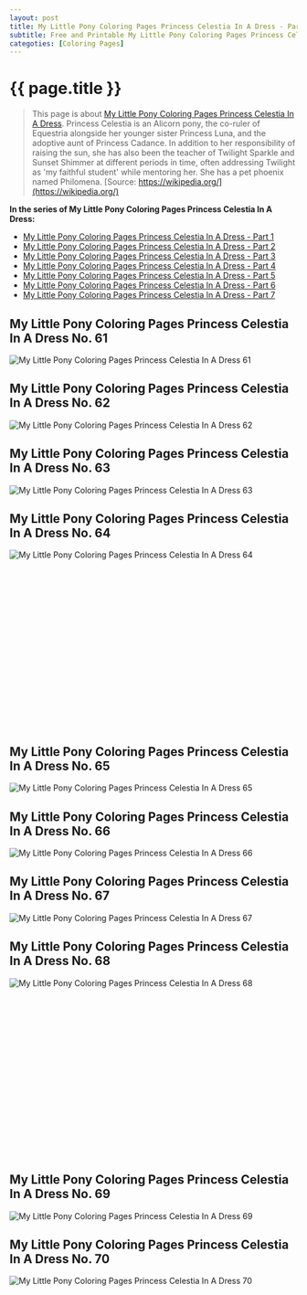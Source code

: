```yaml
---
layout: post
title: My Little Pony Coloring Pages Princess Celestia In A Dress - Part 7
subtitle: Free and Printable My Little Pony Coloring Pages Princess Celestia In A Dress - Part 7
categoties: [Coloring Pages]
---
```

{{ page.title }}
================
> This page is about [My Little Pony Coloring Pages Princess Celestia In A Dress](https://freecoloringpages.github.io/). Princess Celestia is an Alicorn pony, the co-ruler of Equestria alongside her younger sister Princess Luna, and the adoptive aunt of Princess Cadance. In addition to her responsibility of raising the sun, she has also been the teacher of Twilight Sparkle and Sunset Shimmer at different periods in time, often addressing Twilight as 'my faithful student' while mentoring her. She has a pet phoenix named Philomena. [Source: https://wikipedia.org/](https://wikipedia.org/)

**In the series of My Little Pony Coloring Pages Princess Celestia In A Dress:**

* [My Little Pony Coloring Pages Princess Celestia In A Dress - Part 1](https://freecoloringpages.github.io/2017/11/22/My-Little-Pony-Coloring-Pages-Princess-Celestia-In-A-Dress-part-1.html)
* [My Little Pony Coloring Pages Princess Celestia In A Dress - Part 2](https://freecoloringpages.github.io/2017/11/22/My-Little-Pony-Coloring-Pages-Princess-Celestia-In-A-Dress-part-2.html)
* [My Little Pony Coloring Pages Princess Celestia In A Dress - Part 3](https://freecoloringpages.github.io/2017/11/22/My-Little-Pony-Coloring-Pages-Princess-Celestia-In-A-Dress-part-3.html)
* [My Little Pony Coloring Pages Princess Celestia In A Dress - Part 4](https://freecoloringpages.github.io/2017/11/22/My-Little-Pony-Coloring-Pages-Princess-Celestia-In-A-Dress-part-4.html)
* [My Little Pony Coloring Pages Princess Celestia In A Dress - Part 5](https://freecoloringpages.github.io/2017/11/22/My-Little-Pony-Coloring-Pages-Princess-Celestia-In-A-Dress-part-5.html)
* [My Little Pony Coloring Pages Princess Celestia In A Dress - Part 6](https://freecoloringpages.github.io/2017/11/22/My-Little-Pony-Coloring-Pages-Princess-Celestia-In-A-Dress-part-6.html)
* [My Little Pony Coloring Pages Princess Celestia In A Dress - Part 7](https://freecoloringpages.github.io/2017/11/22/My-Little-Pony-Coloring-Pages-Princess-Celestia-In-A-Dress-part-7.html)

## My Little Pony Coloring Pages Princess Celestia In A Dress No. 61
![My Little Pony Coloring Pages Princess Celestia In A Dress 61](https://freecoloringpages.github.io/img/My-Little-Pony-Coloring-Pages-Princess-Celestia-In-A-Dress%20(61).jpg "My Little Pony Coloring Pages Princess Celestia In A Dress 61")

## My Little Pony Coloring Pages Princess Celestia In A Dress No. 62
![My Little Pony Coloring Pages Princess Celestia In A Dress 62](https://freecoloringpages.github.io/img/My-Little-Pony-Coloring-Pages-Princess-Celestia-In-A-Dress%20(62).jpg "My Little Pony Coloring Pages Princess Celestia In A Dress 62")

## My Little Pony Coloring Pages Princess Celestia In A Dress No. 63
![My Little Pony Coloring Pages Princess Celestia In A Dress 63](https://freecoloringpages.github.io/img/My-Little-Pony-Coloring-Pages-Princess-Celestia-In-A-Dress%20(63).jpg "My Little Pony Coloring Pages Princess Celestia In A Dress 63")

## My Little Pony Coloring Pages Princess Celestia In A Dress No. 64
![My Little Pony Coloring Pages Princess Celestia In A Dress 64](https://freecoloringpages.github.io/img/My-Little-Pony-Coloring-Pages-Princess-Celestia-In-A-Dress%20(64).jpg "My Little Pony Coloring Pages Princess Celestia In A Dress 64")

<script async src="//pagead2.googlesyndication.com/pagead/js/adsbygoogle.js"></script><!-- Texxtonly --><ins class="adsbygoogle" style="display:inline-block;width:336px;height:280px" data-ad-client="ca-pub-6753140515841889" data-ad-slot="3207852233"></ins><script>(adsbygoogle = window.adsbygoogle || []).push({}); </script>

## My Little Pony Coloring Pages Princess Celestia In A Dress No. 65
![My Little Pony Coloring Pages Princess Celestia In A Dress 65](https://freecoloringpages.github.io/img/My-Little-Pony-Coloring-Pages-Princess-Celestia-In-A-Dress%20(65).jpg "My Little Pony Coloring Pages Princess Celestia In A Dress 65")

## My Little Pony Coloring Pages Princess Celestia In A Dress No. 66
![My Little Pony Coloring Pages Princess Celestia In A Dress 66](https://freecoloringpages.github.io/img/My-Little-Pony-Coloring-Pages-Princess-Celestia-In-A-Dress%20(66).jpg "My Little Pony Coloring Pages Princess Celestia In A Dress 66")

## My Little Pony Coloring Pages Princess Celestia In A Dress No. 67
![My Little Pony Coloring Pages Princess Celestia In A Dress 67](https://freecoloringpages.github.io/img/My-Little-Pony-Coloring-Pages-Princess-Celestia-In-A-Dress%20(67).jpg "My Little Pony Coloring Pages Princess Celestia In A Dress 67")

## My Little Pony Coloring Pages Princess Celestia In A Dress No. 68
![My Little Pony Coloring Pages Princess Celestia In A Dress 68](https://freecoloringpages.github.io/img/My-Little-Pony-Coloring-Pages-Princess-Celestia-In-A-Dress%20(68).jpg "My Little Pony Coloring Pages Princess Celestia In A Dress 68")

<script async src="//pagead2.googlesyndication.com/pagead/js/adsbygoogle.js"></script><!-- Texxtonly --><ins class="adsbygoogle" style="display:inline-block;width:336px;height:280px" data-ad-client="ca-pub-6753140515841889" data-ad-slot="3207852233"></ins><script>(adsbygoogle = window.adsbygoogle || []).push({}); </script>

## My Little Pony Coloring Pages Princess Celestia In A Dress No. 69
![My Little Pony Coloring Pages Princess Celestia In A Dress 69](https://freecoloringpages.github.io/img/My-Little-Pony-Coloring-Pages-Princess-Celestia-In-A-Dress%20(69).jpg "My Little Pony Coloring Pages Princess Celestia In A Dress 69")

## My Little Pony Coloring Pages Princess Celestia In A Dress No. 70
![My Little Pony Coloring Pages Princess Celestia In A Dress 70](https://freecoloringpages.github.io/img/My-Little-Pony-Coloring-Pages-Princess-Celestia-In-A-Dress%20(70).jpg "My Little Pony Coloring Pages Princess Celestia In A Dress 70")

